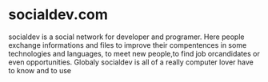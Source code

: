 # socialdev.com
socialdev is a social network for developer and programer. Here people exchange informations and files to improve their compentences in some technologies and languages, to meet new people,to find job orcandidates or even opportunities. Globaly socialdev is all of a really computer lover have to know and to use
